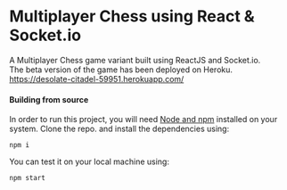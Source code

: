 # Multiplayer Chess using React & Socket.io
A Multiplayer Chess game variant built using ReactJS and Socket.io.\
The beta version of the game has been deployed on Heroku.\
https://desolate-citadel-59951.herokuapp.com/

#### Building from source
In order to run this project, you will need [Node and npm](https://nodejs.org/en/) installed on your system.
Clone the repo. and install the dependencies using:
```
npm i
```
You can test it on your local machine using:
```
npm start
```

